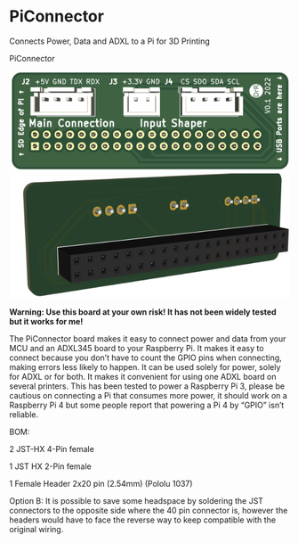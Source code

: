 # PiConnector
 Connects Power, Data and ADXL to a Pi for 3D Printing
 
 PiConnector

![image](https://github.com/DrRonnyy/PiConnector/blob/main/PiConnectorPic1.png)
![image](https://github.com/DrRonnyy/PiConnector/blob/main/PiConnectorPic2.png)

<b>Warning: Use this board at your own risk! It has not been widely tested but it works for me!</b>

The PiConnector board makes it easy to connect power and data from your MCU and an ADXL345 board to your Raspberry Pi. It makes it easy to connect because you don’t have to count the GPIO pins when connecting, making errors less likely to happen. It can be used solely for power, solely for ADXL or for both. It makes it convenient for using one ADXL board on several printers.
This has been tested to power a Raspberry Pi 3, please be cautious on connecting a Pi that consumes more power, it should work on a Raspberry Pi 4 but some people report that powering a Pi 4 by “GPIO” isn’t reliable.

BOM: 

2	JST-HX 4-Pin female

1	JST HX 2-Pin female

1 	Female Header 2x20 pin (2.54mm) (Pololu 1037)

Option B: It is possible to save some headspace by soldering the JST connectors to the opposite side where the 40 pin connector is, however the headers would have to face the reverse way to keep compatible with the original wiring. 